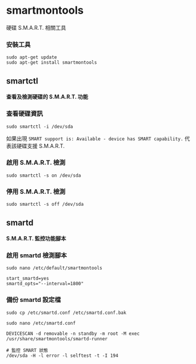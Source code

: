 # smartmontools
硬碟 S.M.A.R.T. 相關工具

### 安裝工具
```
sudo apt-get update
sudo apt-get install smartmontools
```

## smartctl
#### 查看及檢測硬碟的 S.M.A.R.T. 功能

### 查看硬碟資訊
```
sudo smartctl -i /dev/sda
```

如果出現
`SMART support is: Available - device has SMART capability.`
代表該硬碟支援 S.M.A.R.T.

### 啟用 S.M.A.R.T. 檢測
```
sudo smartctl -s on /dev/sda
```

### 停用 S.M.A.R.T. 檢測
```
sudo smartctl -s off /dev/sda
```

## smartd
#### S.M.A.R.T. 監控功能腳本

### 啟用 smartd 檢測腳本
```
sudo nano /etc/default/smartmontools

start_smartd=yes
smartd_opts="--interval=1800"
```

### 備份 smartd 設定檔
```
sudo cp /etc/smartd.conf /etc/smartd.conf.bak
```

```
sudo nano /etc/smartd.conf

DEVICESCAN -d removable -n standby -m root -M exec /usr/share/smartmontools/smartd-runner

# 監控 SMART 狀態
/dev/sda -H -l error -l selftest -t -I 194
```


